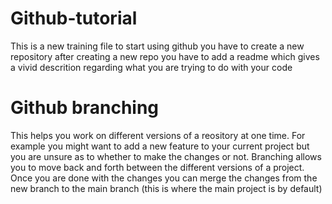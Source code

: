 # Github-tutorial
This is a new training file to start using github you have to create a new repository after creating a new repo you have to add a readme which gives a vivid descrition regarding what you are trying to do
with your code
# Github branching 
This helps you work on different versions of a reository at one time. For example you might want to add a new feature to your current project but you are unsure as to whether to make the changes or not. Branching allows you to move back and forth between the different versions of a project. Once you are done with the changes you can merge the changes from the new branch to the main branch (this is where the main project is by default)
